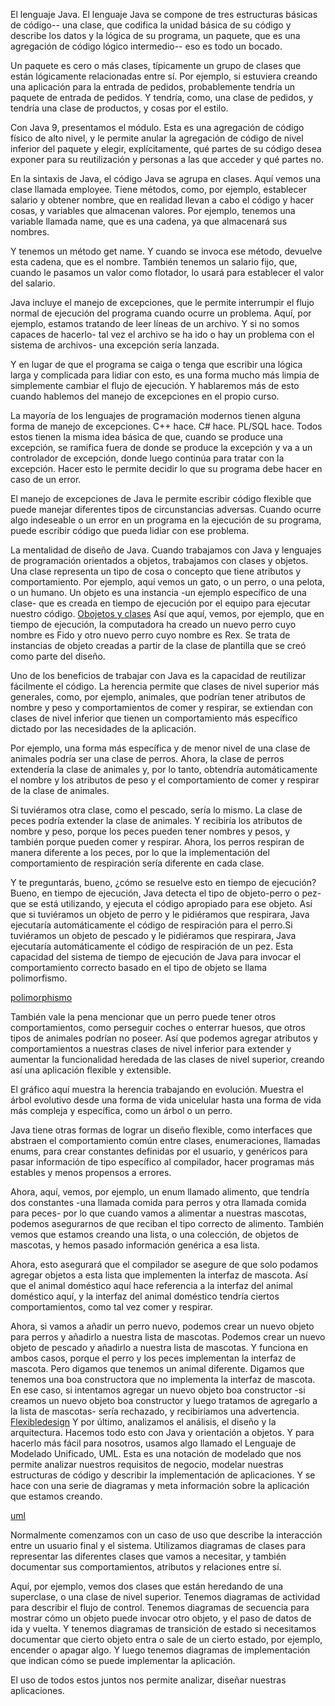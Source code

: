 El lenguaje Java. El lenguaje Java se compone de tres estructuras básicas de código-- una clase, que codifica la unidad básica de su código y describe los datos y la lógica de su programa, un paquete, que es una agregación de código lógico intermedio-- eso es todo un bocado.

Un paquete es cero o más clases, típicamente un grupo de clases que están lógicamente relacionadas entre sí. Por ejemplo, si estuviera creando una aplicación para la entrada de pedidos, probablemente tendría un paquete de entrada de pedidos. Y tendría, como, una clase de pedidos, y tendría una clase de productos, y cosas por el estilo.

Con Java 9, presentamos el módulo. Esta es una agregación de código físico de alto nivel, y le permite anular la agregación de código de nivel inferior del paquete y elegir, explícitamente, qué partes de su código desea exponer para su reutilización y personas a las que acceder y qué partes no.

En la sintaxis de Java, el código Java se agrupa en clases. Aquí vemos una clase llamada employee. Tiene métodos, como, por ejemplo, establecer salario y obtener nombre, que en realidad llevan a cabo el código y hacer cosas, y variables que almacenan valores. Por ejemplo, tenemos una variable llamada name, que es una cadena, ya que almacenará sus nombres.

Y tenemos un método get name. Y cuando se invoca ese método, devuelve esta cadena, que es el nombre. También tenemos un salario fijo, que, cuando le pasamos un valor como flotador, lo usará para establecer el valor del salario.

Java incluye el manejo de excepciones, que le permite interrumpir el flujo normal de ejecución del programa cuando ocurre un problema. Aquí, por ejemplo, estamos tratando de leer líneas de un archivo. Y si no somos capaces de hacerlo- tal vez el archivo se ha ido o hay un problema con el sistema de archivos- una excepción sería lanzada.

Y en lugar de que el programa se caiga o tenga que escribir una lógica larga y complicada para lidiar con esto, es una forma mucho más limpia de simplemente cambiar el flujo de ejecución. Y hablaremos más de esto cuando hablemos del manejo de excepciones en el propio curso.


La mayoría de los lenguajes de programación modernos tienen alguna forma de manejo de excepciones. C++ hace. C# hace. PL/SQL hace. Todos estos tienen la misma idea básica de que, cuando se produce una excepción, se ramifica fuera de donde se produce la excepción y va a un controlador de excepción, donde luego continúa para tratar con la excepción. Hacer esto le permite decidir lo que su programa debe hacer en caso de un error.

El manejo de excepciones de Java le permite escribir código flexible que puede manejar diferentes tipos de circunstancias adversas. Cuando ocurre algo indeseable o un error en un programa en la ejecución de su programa, puede escribir código que pueda lidiar con ese problema.

La mentalidad de diseño de Java. Cuando trabajamos con Java y lenguajes de programación orientados a objetos, trabajamos con clases y objetos. Una clase representa un tipo de cosa o concepto que tiene atributos y comportamiento. Por ejemplo, aquí vemos un gato, o un perro, o una pelota, o un humano. Un objeto es una instancia -un ejemplo específico de una clase- que es creada en tiempo de ejecución por el equipo para ejecutar nuestro código.
[Obojetos y clases](./Java_tutoriales/img/object.png)
Así que aquí, vemos, por ejemplo, que en tiempo de ejecución, la computadora ha creado un nuevo perro cuyo nombre es Fido y otro nuevo perro cuyo nombre es Rex. Se trata de instancias de objeto creadas a partir de la clase de plantilla que se creó como parte del diseño.

Uno de los beneficios de trabajar con Java es la capacidad de reutilizar fácilmente el código. La herencia permite que clases de nivel superior más generales, como, por ejemplo, animales, que podrían tener atributos de nombre y peso y comportamientos de comer y respirar, se extiendan con clases de nivel inferior que tienen un comportamiento más específico dictado por las necesidades de la aplicación.

Por ejemplo, una forma más específica y de menor nivel de una clase de animales podría ser una clase de perros. Ahora, la clase de perros extendería la clase de animales y, por lo tanto, obtendría automáticamente el nombre y los atributos de peso y el comportamiento de comer y respirar de la clase de animales.

Si tuviéramos otra clase, como el pescado, sería lo mismo. La clase de peces podría extender la clase de animales. Y recibiría los atributos de nombre y peso, porque los peces pueden tener nombres y pesos, y también porque pueden comer y respirar. Ahora, los perros respiran de manera diferente a los peces, por lo que la implementación del comportamiento de respiración sería diferente en cada clase.

Y te preguntarás, bueno, ¿cómo se resuelve esto en tiempo de ejecución? Bueno, en tiempo de ejecución, Java detecta el tipo de objeto-perro o pez-que se está utilizando, y ejecuta el código apropiado para ese objeto. Así que si tuviéramos un objeto de perro y le pidiéramos que respirara, Java ejecutaría automáticamente el código de respiración para el perro.Si tuviéramos un objeto de pescado y le pidiéramos que respirara, Java ejecutaría automáticamente el código de respiración de un pez. Esta capacidad del sistema de tiempo de ejecución de Java para invocar el comportamiento correcto basado en el tipo de objeto se llama polimorfismo.

[polimorphismo](./Java_tutoriales/img/polimorphism.png)

También vale la pena mencionar que un perro puede tener otros comportamientos, como perseguir coches o enterrar huesos, que otros tipos de animales podrían no poseer. Así que podemos agregar atributos y comportamientos a nuestras clases de nivel inferior para extender y aumentar la funcionalidad heredada de las clases de nivel superior, creando así una aplicación flexible y extensible.

El gráfico aquí muestra la herencia trabajando en evolución. Muestra el árbol evolutivo desde una forma de vida unicelular hasta una forma de vida más compleja y específica, como un árbol o un perro.

Java tiene otras formas de lograr un diseño flexible, como interfaces que abstraen el comportamiento común entre clases, enumeraciones, llamadas enums, para crear constantes definidas por el usuario, y genéricos para pasar información de tipo específico al compilador, hacer programas más estables y menos propensos a errores.

Ahora, aquí, vemos, por ejemplo, un enum llamado alimento, que tendría dos constantes -una llamada comida para perros y otra llamada comida para peces- por lo que cuando vamos a alimentar a nuestras mascotas, podemos asegurarnos de que reciban el tipo correcto de alimento. También vemos que estamos creando una lista, o una colección, de objetos de mascotas, y hemos pasado información genérica a esa lista.

Ahora, esto asegurará que el compilador se asegure de que solo podamos agregar objetos a esta lista que implementen la interfaz de mascota. Así que el animal doméstico aquí hace referencia a la interfaz del animal doméstico aquí, y la interfaz del animal doméstico tendría ciertos comportamientos, como tal vez comer y respirar.

Ahora, si vamos a añadir un perro nuevo, podemos crear un nuevo objeto para perros y añadirlo a nuestra lista de mascotas. Podemos crear un nuevo objeto de pescado y añadirlo a nuestra lista de mascotas. Y funciona en ambos casos, porque el perro y los peces implementan la interfaz de mascota.
Pero digamos que tenemos un animal diferente. Digamos que tenemos una boa constructora que no implementa la interfaz de mascota. En ese caso, si intentamos agregar un nuevo objeto boa constructor -si creamos un nuevo objeto boa constructor y luego tratamos de agregarlo a la lista de mascotas- sería rechazado, y recibiríamos una advertencia.
[Flexibledesign](./Java_tutoriales/img/Flexibledesign.png)
Y por último, analizamos el análisis, el diseño y la arquitectura. Hacemos todo esto con Java y orientación a objetos. Y para hacerlo más fácil para nosotros, usamos algo llamado el Lenguaje de Modelado Unificado, UML. Esta es una notación de modelado que nos permite analizar nuestros requisitos de negocio, modelar nuestras estructuras de código y describir la implementación de aplicaciones. Y se hace con una serie de diagramas y meta información sobre la aplicación que estamos creando.
    
[uml](./Java_tutoriales/img/UML.png)

Normalmente comenzamos con un caso de uso que describe la interacción entre un usuario final y el sistema. Utilizamos diagramas de clases para representar las diferentes clases que vamos a necesitar, y también documentar sus comportamientos, atributos y relaciones entre sí.

Aquí, por ejemplo, vemos dos clases que están heredando de una superclase, o una clase de nivel superior. Tenemos diagramas de actividad para describir el flujo de control. Tenemos diagramas de secuencia para mostrar cómo un objeto puede invocar otro objeto, y el paso de datos de ida y vuelta. Y tenemos diagramas de transición de estado si necesitamos documentar que cierto objeto entra o sale de un cierto estado, por ejemplo, encender o apagar algo. Y luego tenemos diagramas de implementación que indican cómo se puede implementar la aplicación.

El uso de todos estos juntos nos permite analizar, diseñar nuestras aplicaciones.


